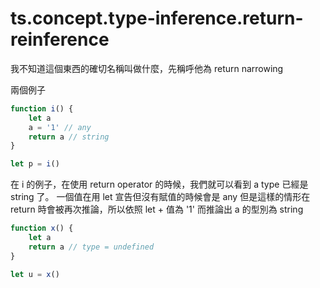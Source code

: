 # ts.concept.type-inference.return-reinference

我不知道這個東西的確切名稱叫做什麼，先稱呼他為 return narrowing

兩個例子

```ts
function i() {
    let a
    a = '1' // any
    return a // string
}

let p = i()
```

在 i 的例子，在使用 return operator 的時候，我們就可以看到 a type 已經是 string 了。
一個值在用 let 宣告但沒有賦值的時候會是 any
但是這樣的情形在 return 時會被再次推論，所以依照 let + 值為 '1' 而推論出 a 的型別為 string


```ts
function x() {
    let a
    return a // type = undefined
}

let u = x()
```

